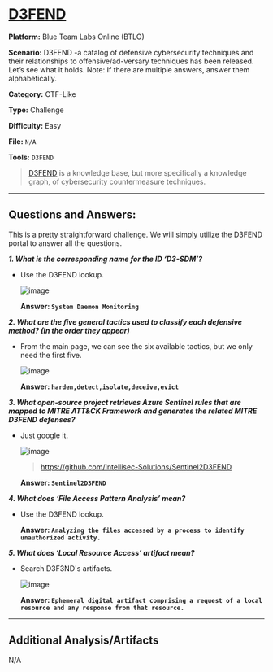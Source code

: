 # <a href="https://blueteamlabs.online/home/challenge/d3fend-6c9dcd4b79">D3FEND</a>

**Platform:** Blue Team Labs Online (BTLO)

**Scenario:** D3FEND -a catalog of defensive cybersecurity techniques and their relationships to offensive/ad-versary techniques has been released. Let’s see what it holds.
Note: If there are multiple answers, answer them alphabetically.

**Category:** CTF-Like

**Type:** Challenge

**Difficulty:** Easy

**File:** `N/A`

**Tools:** `D3FEND`

> [D3FEND](https://d3fend.mitre.org/) is a knowledge base, but more specifically a knowledge graph, of cybersecurity countermeasure techniques.

---

## **Questions and Answers:**

This is a pretty straightforward challenge. We will simply utilize the D3FEND portal to answer all the questions.

***1. What is the corresponding name for the ID ‘D3-SDM’?***

- Use the D3FEND lookup.

  ![image](https://github.com/mmhgwyjs/btlo/assets/159692853/e27f4c2e-3728-4fdb-8822-c764cbd1ea8c)

  **Answer: `System Daemon Monitoring`**

***2. What are the five general tactics used to classify each defensive method? (In the order they appear)***

- From the main page, we can see the six available tactics, but we only need the first five.

  ![image](https://github.com/mmhgwyjs/btlo/assets/159692853/c061d7f5-62b7-458b-aa0b-9f6729c09799)

  **Answer: `harden,detect,isolate,deceive,evict`**
  
***3. What open-source project retrieves Azure Sentinel rules that are mapped to MITRE ATT&CK Framework and generates the related MITRE D3FEND defenses?***

- Just google it.

  ![image](https://github.com/mmhgwyjs/btlo/assets/159692853/913f009d-464c-44e8-a4f1-2ea93084ff92)

  > https://github.com/Intellisec-Solutions/Sentinel2D3FEND

  **Answer: `Sentinel2D3FEND`**

  
***4. What does ‘File Access Pattern Analysis’ mean?***

- Use the D3FEND lookup.

  **Answer: `Analyzing the files accessed by a process to identify unauthorized activity.`**
  
***5. What does ‘Local Resource Access’ artifact mean?***

- Search D3F3ND's artifacts.

  ![image](https://github.com/mmhgwyjs/btlo/assets/159692853/7722f4db-b24b-4b42-bc74-8ebd970e8fc5)

    **Answer: `Ephemeral digital artifact comprising a request of a local resource and any response from that resource.`**
---

## **Additional Analysis/Artifacts**

N/A
